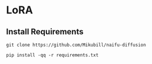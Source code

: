 # LoRA



## Install Requirements
```
git clone https://github.com/Mikubill/naifu-diffusion
```

```
pip install -qq -r requirements.txt
```
